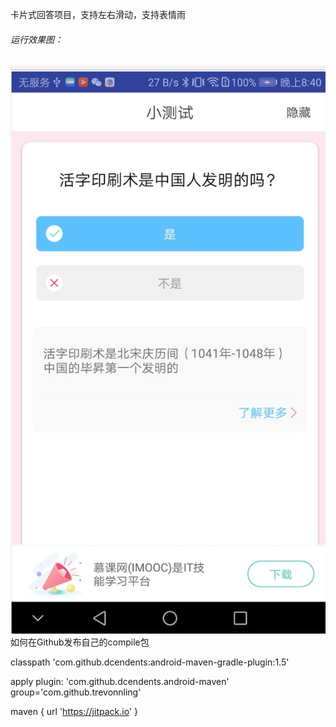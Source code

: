 卡片式回答项目，支持左右滑动，支持表情雨

###### 运行效果图：
![enter image description here](https://github.com/nickgao1986/cardproject1/blob/master/card.png)
如何在Github发布自己的compile包

classpath 'com.github.dcendents:android-maven-gradle-plugin:1.5'


apply plugin: 'com.github.dcendents.android-maven'
group='com.github.trevonnling'


maven { url 'https://jitpack.io' }

